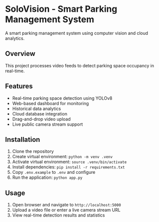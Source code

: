 # SoloVision - Smart Parking Management System

A smart parking management system using computer vision and cloud analytics.

## Overview

This project processes video feeds to detect parking space occupancy in real-time.

## Features

- Real-time parking space detection using YOLOv8
- Web-based dashboard for monitoring
- Historical data analytics
- Cloud database integration
- Drag-and-drop video upload
- Live public camera stream support

## Installation

1. Clone the repository
2. Create virtual environment: `python -m venv .venv`
3. Activate virtual environment: `source .venv/bin/activate`
4. Install dependencies: `pip install -r requirements.txt`
5. Copy `.env.example` to `.env` and configure
6. Run the application: `python app.py`

## Usage

1. Open browser and navigate to `http://localhost:5000`
2. Upload a video file or enter a live camera stream URL
3. View real-time detection results and statistics

